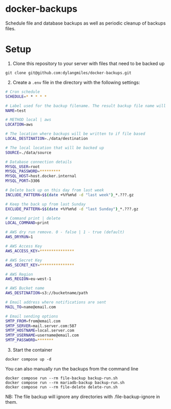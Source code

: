 # docker-backups

Schedule file and database backups as well as periodic cleanup of backups files.

# Setup

1. Clone this repository to your server with files that need to be backed up
```
git clone git@github.com:dylangmiles/docker-backups.git
```

2. Create a `.env` file in the directory with the following settings:
```bash
# Cron schedule
SCHEDULE=* * * * *

# Label used for the backup filename. The result backup file name will use the format  YYMMDD_HH_mm_ss_NAME_tar.gz
NAME=test

# METHOD local | aws
LOCATION=aws

# The location where backups will be written to if file based
LOCAL_DESTINATION=./data/destination

# The local location that will be backed up
SOURCE=./data/source

# Database connection details
MYSQL_USER=root
MYSQL_PASSWORD=*********
MYSQL_HOST=host.docker.internal
MYSQL_PORT=3306

# Delete back up on this day from last week
INCLUDE_PATTERN=$$(date +%Y%m%d -d "last week")_*.???.gz

# Keep the back up from last Sunday
EXCLUDE_PATTERN=$$(date +%Y%m%d -d "last Sunday")_*.???.gz

# Command print | delete
LOCAL_COMMAND=print

# AWS dry run remove. 0 - false | 1 - true (default)
AWS_DRYRUN=1

# AWS Access Key
AWS_ACCESS_KEY=***************

# AWS Secret Key
AWS_SECRET_KEY=***************

# AWS Region
AWS_REGION=eu-west-1

# AWS Bucket name
AWS_DESTINATION=s3://bucketname/path

# Email address where notifications are sent
MAIL_TO=name@email.com

# Email sending options
SMTP_FROM=from@email.com
SMTP_SERVER=mail.server.com:587
SMTP_HOSTNAME=local.server.com
SMTP_USERNAME=username@email.com
SMTP_PASSWORD=*******

```

3. Start the container
```
docker compose up -d
```

You can also manually run the backups from the command line
```
docker compose run --rm file-backup backup-run.sh
docker compose run --rm mariadb-backup backup-run.sh
docker compose run --rm file-delete delete-run.sh
```

NB: The file backup will ignore any directories with .file-backup-ignore in them.


